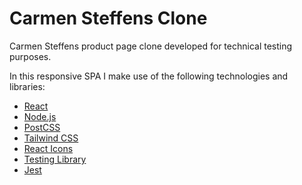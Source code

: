 # Carmen Steffens Clone

Carmen Steffens product page clone developed for technical testing purposes.

In this responsive SPA I make use of the following technologies and libraries:

- [React](https://reactjs.org/)
- [Node.js](https://nodejs.org/)
- [PostCSS](https://postcss.org/)
- [Tailwind CSS](https://tailwindcss.com/)
- [React Icons](https://react-icons.github.io/react-icons/)
- [Testing Library](https://testing-library.com/)
- [Jest](https://jestjs.io/)